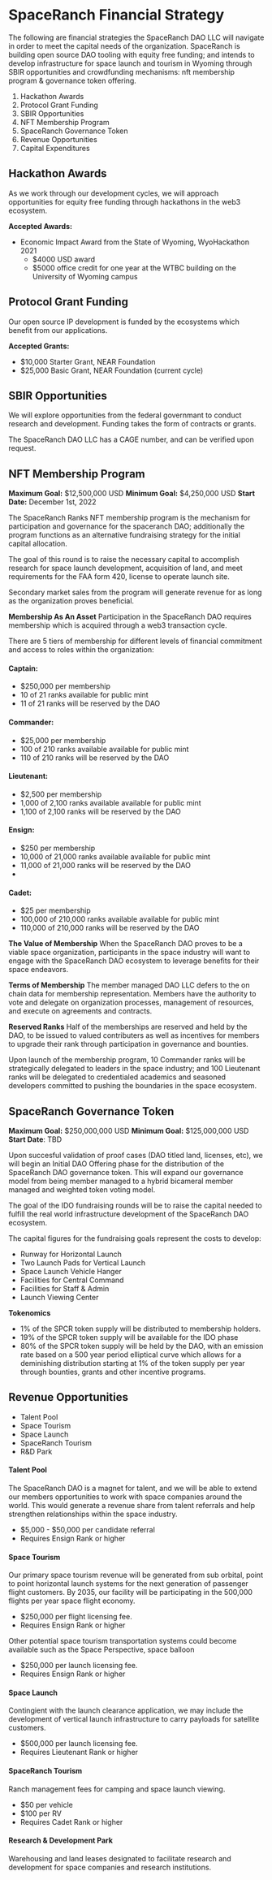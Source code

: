 # SpaceRanch Financial Strategy
The following are financial strategies the SpaceRanch DAO LLC will navigate in order to meet the capital needs of the organization. SpaceRanch is building open source DAO tooling with equity free funding; and intends to develop infrastructure for space launch and tourism in Wyoming through SBIR opportunities and crowdfunding mechanisms: nft membership program & governance token offering. 

1. Hackathon Awards
1. Protocol Grant Funding
1. SBIR Opportunities
1. NFT Membership Program
1. SpaceRanch Governance Token
1. Revenue Opportunities
1. Capital Expenditures 



## Hackathon Awards

As we work through our development cycles, we will approach opportunities for equity free funding through hackathons in the web3 ecosystem.

**Accepted Awards:**
- Economic Impact Award from the State of Wyoming, WyoHackathon 2021
    - $4000 USD award
    - $5000 office credit for one year at the WTBC building on the University of Wyoming campus



## Protocol Grant Funding
Our open source IP development is funded by the ecosystems which benefit from our applications.
 

**Accepted Grants:**
- $10,000 Starter Grant, NEAR Foundation
- $25,000 Basic Grant, NEAR Foundation  (current cycle)

## SBIR Opportunities
We will explore opportunities from the federal governmant to  conduct research and development. Funding takes the form of contracts or grants.

The SpaceRanch DAO LLC has a CAGE number, and can be verified upon request.


## NFT Membership Program

**Maximum Goal:**  $12,500,000 USD
**Minimum Goal:** $4,250,000 USD
**Start Date:**  December 1st, 2022

The SpaceRanch Ranks NFT membership program is the mechanism for participation and governance for the spaceranch DAO; additionally the program functions as an alternative fundraising strategy for the initial capital allocation. 

The goal of this round is to raise the necessary capital to accomplish research for space launch development, acquisition of land, and meet requirements for the FAA form 420, license to operate launch site.

Secondary market sales from the program will generate revenue for as long as the organization proves beneficial. 

**Membership As An Asset**
Participation in the SpaceRanch DAO requires membership which is acquired through a web3 transaction cycle.

There are 5 tiers of membership for different levels of financial commitment and access to roles within the organization:

#### Captain:
- $250,000 per membership
- 10 of 21 ranks available for public mint
- 11 of 21 ranks will be reserved by the DAO
#### Commander:
- $25,000 per membership
- 100 of 210 ranks available available for public mint
- 110 of 210 ranks will be reserved by the DAO

#### Lieutenant:
- $2,500 per membership
- 1,000 of 2,100 ranks available available for public mint
- 1,100 of 2,100 ranks will be reserved by the DAO

#### Ensign:
- $250 per membership
- 10,000 of 21,000 ranks available available for public mint
- 11,000 of 21,000 ranks will be reserved by the DAO
- 
#### Cadet:
- $25 per membership
- 100,000 of 210,000 ranks available available for public mint
- 110,000 of 210,000 ranks will be reserved by the DAO

**The Value of Membership**
When the SpaceRanch DAO proves to be a viable space organization, participants in the space industry will want to engage with the SpaceRanch DAO ecosystem to leverage benefits for their space endeavors. 

**Terms of Membership**
The member managed DAO LLC defers to the on chain data for membership representation.  Members have the authority to vote and delegate on organization processes, management of resources, and execute on agreements and contracts.

**Reserved Ranks**
Half of the memberships are reserved and held by the DAO, to be issued to valued contributers as well as incentives for members to upgrade their rank through participation in governance and bounties. 
 
Upon launch of the membership program, 10 Commander ranks will be strategically delegated to leaders in the space industry; and 100 Lieutenant ranks will be delegated to credentialed academics and seasoned developers committed to pushing the boundaries in the space ecosystem.

## SpaceRanch Governance Token

**Maximum Goal:**  $250,000,000 USD
**Minimum Goal:** $125,000,000 USD
**Start Date**: TBD

Upon succesful validation of proof cases (DAO titled land, licenses, etc), we will begin an Initial DAO Offering phase for the distribution of the SpaceRanch DAO governance token. This will expand our governance model from being member managed to a hybrid bicameral member managed and weighted token voting model.

The goal of the IDO fundraising rounds will be to raise the capital needed to fulfill the real world infrastructure development of the SpaceRanch DAO ecosystem.

The capital figures for the fundraising goals represent the costs to develop:
- Runway for Horizontal Launch
- Two Launch Pads for Vertical Launch
- Space Launch Vehicle Hanger
- Facilities for Central Command
- Facilities for Staff & Admin 
- Launch Viewing Center

**Tokenomics**
- 1% of the SPCR token supply will be distributed to membership holders.
- 19% of the SPCR token supply will be available for the IDO phase
- 80% of the SPCR token supply will be held by the DAO, with an emission rate based on a 500 year period elliptical curve which allows for a deminishing distribution starting at 1% of the token supply per year through bounties, grants and other incentive programs.

## Revenue Opportunities
- Talent Pool
- Space Tourism
- Space Launch
- SpaceRanch Tourism
- R&D Park

#### Talent Pool
The SpaceRanch DAO is a magnet for talent, and we will be able to extend our members opportunities to work with space companies around the world. This would generate a revenue share from talent referrals and help strengthen relationships within the space industry.

- $5,000 - $50,000 per candidate referral
- Requires Ensign Rank or higher


#### Space Tourism
Our primary space tourism revenue will be generated from sub orbital, point to point horizontal launch systems for the next generation of passenger flight customers. By 2035, our facility will be participating in the 500,000 flights per year space flight economy. 

- $250,000 per flight licensing fee. 
- Requires Ensign Rank or higher


Other potential space tourism transportation systems could become available such as the Space Perspective, space balloon
- $250,000 per launch licensing fee.  
- Requires Ensign Rank or higher

#### Space Launch
Contingient with the launch clearance application, we may include the development of vertical launch infrastructure to carry payloads for satellite customers.

- $500,000 per launch licensing fee.  
- Requires Lieutenant Rank or higher 

#### SpaceRanch Tourism
Ranch management fees for camping and space launch viewing. 
- $50 per vehicle
- $100 per RV
- Requires Cadet Rank or higher

#### Research & Development Park
Warehousing and land leases designated to facilitate research and development for space companies and research institutions. 
